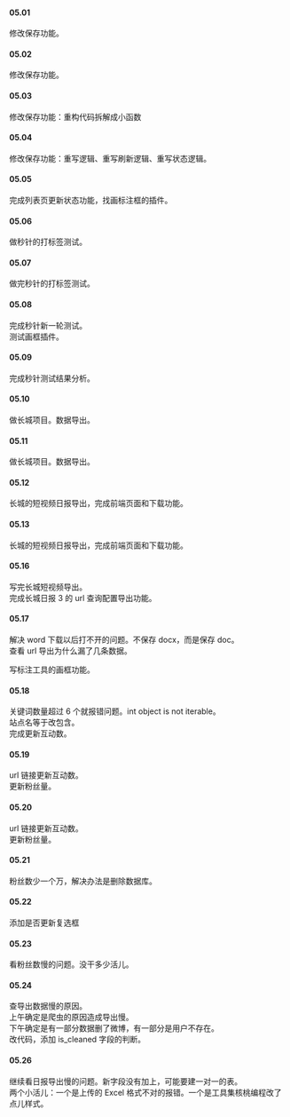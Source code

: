 
#### 05.01  

修改保存功能。   


#### 05.02  

修改保存功能。   


#### 05.03  

修改保存功能：重构代码拆解成小函数


#### 05.04  

修改保存功能：重写逻辑、重写刷新逻辑、重写状态逻辑。    


#### 05.05  

完成列表页更新状态功能，找画标注框的插件。    


#### 05.06    

做秒针的打标签测试。    


#### 05.07    

做完秒针的打标签测试。    


#### 05.08    

完成秒针新一轮测试。    
测试画框插件。   


#### 05.09  

完成秒针测试结果分析。   


#### 05.10   

做长城项目。数据导出。    


#### 05.11   

做长城项目。数据导出。    


#### 05.12   

长城的短视频日报导出，完成前端页面和下载功能。    


#### 05.13  

长城的短视频日报导出，完成前端页面和下载功能。    


#### 05.16    

写完长城短视频导出。   
完成长城日报 3 的 url 查询配置导出功能。    


#### 05.17   

解决 word 下载以后打不开的问题。不保存 docx，而是保存 doc。     
查看 url 导出为什么漏了几条数据。    

写标注工具的画框功能。    


#### 05.18   

关键词数量超过 6 个就报错问题。int object is not iterable。   
站点名等于改包含。    
完成更新互动数。    


#### 05.19   

url 链接更新互动数。    
更新粉丝量。    


#### 05.20   

url 链接更新互动数。    
更新粉丝量。    


#### 05.21   

粉丝数少一个万，解决办法是删除数据库。    


#### 05.22  

添加是否更新复选框   


#### 05.23    

看粉丝数慢的问题。没干多少活儿。   


#### 05.24   

查导出数据慢的原因。   
上午确定是爬虫的原因造成导出慢。    
下午确定是有一部分数据删了微博，有一部分是用户不存在。   
改代码，添加 is_cleaned 字段的判断。   


#### 05.26   

继续看日报导出慢的问题。新字段没有加上，可能要建一对一的表。    
两个小活儿：一个是上传的 Excel 格式不对的报错。一个是工具集核桃编程改了点儿样式。     


